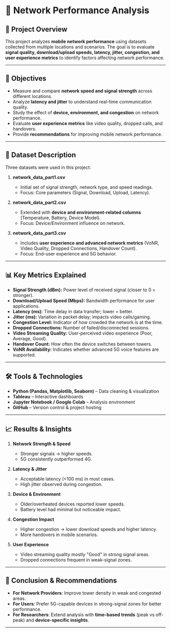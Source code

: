 
# 📘 Network Performance Analysis 

## 📌 Project Overview

This project analyzes **mobile network performance** using datasets collected from multiple locations and scenarios. The goal is to evaluate **signal quality, download/upload speeds, latency, jitter, congestion, and user experience metrics** to identify factors affecting network performance.

---

## 🎯 Objectives

* Measure and compare **network speed and signal strength** across different locations.
* Analyze **latency and jitter** to understand real-time communication quality.
* Study the effect of **device, environment, and congestion** on network performance.
* Evaluate **user experience metrics** like video quality, dropped calls, and handovers.
* Provide **recommendations** for improving mobile network performance.

---

## 📂 Dataset Description

Three datasets were used in this project:

1. **network\_data\_part1.csv**

   * Initial set of signal strength, network type, and speed readings.
   * Focus: Core parameters (Signal, Download, Upload, Latency).

2. **network\_data\_part2.csv**

   * Extended with **device and environment-related columns** (Temperature, Battery, Device Model).
   * Focus: Device/Environment influence on network.

3. **network\_data\_part3.csv**

   * Includes **user experience and advanced network metrics** (VoNR, Video Quality, Dropped Connections, Handover Count).
   * Focus: End-user experience and 5G behavior.

---

## 📊 Key Metrics Explained

* **Signal Strength (dBm):** Power level of received signal (closer to 0 = stronger).
* **Download/Upload Speed (Mbps):** Bandwidth performance for user applications.
* **Latency (ms):** Time delay in data transfer; lower = better.
* **Jitter (ms):** Variation in packet delay; impacts video calls/gaming.
* **Congestion Level:** Indicator of how crowded the network is at the time.
* **Dropped Connections:** Number of failed/disconnected sessions.
* **Video Streaming Quality:** User-perceived video experience (Poor, Average, Good).
* **Handover Count:** How often the device switches between towers.
* **VoNR Availability:** Indicates whether advanced 5G voice features are supported.

---

## 🛠️ Tools & Technologies

* **Python (Pandas, Matplotlib, Seaborn)** – Data cleaning & visualization
* **Tableau** – Interactive dashboards
* **Jupyter Notebook / Google Colab** – Analysis environment
* **GitHub** – Version control & project hosting

---

## 📈 Results & Insights

1. **Network Strength & Speed**

   * Stronger signals → higher speeds.
   * 5G consistently outperformed 4G.

2. **Latency & Jitter**

   * Acceptable latency (<100 ms) in most cases.
   * High jitter observed during congestion.

3. **Device & Environment**

   * Older/overheated devices reported lower speeds.
   * Battery level had minimal but noticeable impact.

4. **Congestion Impact**

   * Higher congestion → lower download speeds and higher latency.
   * More handovers in mobile scenarios.

5. **User Experience**

   * Video streaming quality mostly "Good" in strong signal areas.
   * Dropped connections frequent in weak-signal zones.

---

## 📌 Conclusion & Recommendations

* **For Network Providers**: Improve tower density in weak and congested areas.
* **For Users**: Prefer 5G-capable devices in strong-signal zones for better performance.
* **For Researchers**: Extend analysis with **time-based trends** (peak vs off-peak) and **device-specific insights**.

---



